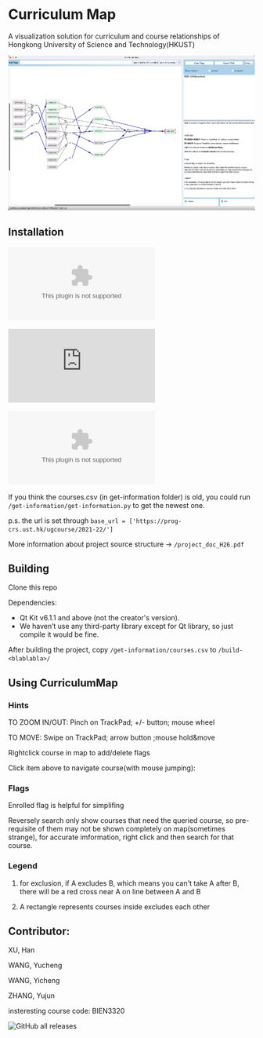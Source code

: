 # Curriculum Map

A visualization solution for curriculum and course relationships of Hongkong University of Science and Technology(HKUST)

![](./example.png)

## Installation

[![GitHub release (latest by date and asset)](https://img.shields.io/github/downloads/Zory123/CurriculumMap/v1.0/CurriculumMap-win.zip?color=green)](https://github.com/Zory123/CurriculumMap/releases/tag/v1.0)

[![GitHub release (latest by date and asset)](https://img.shields.io/github/downloads/Zory123/CurriculumMap/v1.0/CurriculumMap-mac.dmg?color=green)](https://github.com/Zory123/CurriculumMap/releases/tag/v1.0)

[![GitHub release (latest by date and asset)](https://img.shields.io/github/downloads/Zory123/CurriculumMap/v1.0/CurriculumMap-linux.zip?color=green)]((https://github.com/Zory123/CurriculumMap/releases/tag/v1.0))

If you think the courses.csv (in get-information folder) is old, you could run `/get-information/get-information.py` to get the newest one. 

p.s. the url is set through `base_url = ['https://prog-crs.ust.hk/ugcourse/2021-22/']`

More information about project source structure -> `/project_doc_H26.pdf`

## Building

Clone this repo

Dependencies:

- Qt Kit v6.1.1 and above (not the creator's version).
- We haven’t use any third-party library except for Qt library, so just compile it would be fine.

After building the project, copy `/get-information/courses.csv` to `/build-<blablabla>/`

## Using CurriculumMap

### Hints

TO ZOOM IN/OUT: Pinch on TrackPad; +/- button; mouse wheel

TO MOVE: Swipe on TrackPad; arrow button ;mouse hold&move

Rightclick course in map to add/delete flags 

Click item above to navigate course(with mouse jumping):

### Flags

Enrolled flag is helpful for simplifing

Reversely search only show courses that need the queried course, so pre-requisite of them may not be shown completely on map(sometimes strange), for accurate imformation, right click and then search for that course.

### Legend

1. for exclusion, if A excludes B, which means you can't take A after B, there will be a red cross near A on line between A and B

2. A rectangle represents courses inside excludes each other

## Contributor:

XU, Han

WANG, Yucheng

WANG, Yicheng

ZHANG, Yujun 





insteresting course code: BIEN3320

![GitHub all releases](https://img.shields.io/github/downloads/Zory123/CurriculumMap/total)
